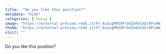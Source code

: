 ```yaml
---
title:  "Do you like this position?"
metadate: "hide"
categories: [ Pussy ]
image: "https://external-preview.redd.it/FY_AcGugM93dFrDdIm4VLkErHFv4WjZH8c7JvH2-D_c.jpg?auto=webp&s=6bc8f0e6ed681615acb0b42339df7920ea205416"
thumb: "https://external-preview.redd.it/FY_AcGugM93dFrDdIm4VLkErHFv4WjZH8c7JvH2-D_c.jpg?width=1080&crop=smart&auto=webp&s=aac4dd781cfbe417910e993e32fc4cef30201063"
visit: ""
---
```

Do you like this position?
